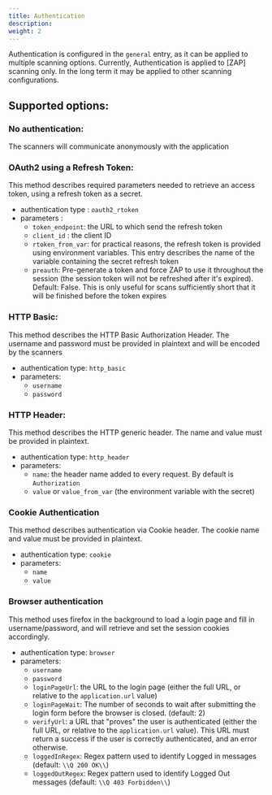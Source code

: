 ```yaml
---
title: Authentication
description: 
weight: 2
---
```


Authentication is configured in the `general` entry, as it can be applied to multiple scanning options. Currently, Authentication is applied to [ZAP] scanning only. In the long term it may be applied to other scanning configurations.

## Supported options:

### No authentication:
The scanners will communicate anonymously with the application

###  OAuth2 using a Refresh Token:
This method describes required parameters needed to retrieve an access token, using a refresh token as a secret.

  - authentication type : `oauth2_rtoken`
  - parameters :
    - `token_endpoint`: the URL to which send the refresh token
    - `client_id` : the client ID
    - `rtoken_from_var`: for practical reasons, the refresh token is provided using environment variables. This entry describes the name of the variable containing the secret refresh token
    - `preauth`: Pre-generate a token and force ZAP to use it throughout the session (the session token will not be refreshed after it's expired). Default: False. This is only useful for scans sufficiently short that it will be finished before the token expires

###  HTTP Basic:
This method describes the HTTP Basic Authorization Header. The username and password must be provided in plaintext and will be encoded by the scanners

  - authentication type: `http_basic`
  - parameters:
    - `username`
    - `password`

###  HTTP Header:
This method describes the HTTP generic header. The name and value must be provided in plaintext.
  - authentication type: `http_header`
  - parameters:
    - `name`: the header name added to every request. By default is `Authorization`
    - `value` or `value_from_var` (the environment variable with the secret)

###  Cookie Authentication
This method describes authentication via Cookie header. The cookie name and value must be provided in plaintext.

  - authentication type: `cookie`
  - parameters:
    - `name`
    - `value`

###  Browser authentication
This method uses firefox in the background to load a login page and fill in username/password, and will retrieve and set the session cookies accordingly.
  - authentication type: `browser`
  - parameters:
    - `username`
    - `password`
    - `loginPageUrl`: the URL to the login page (either the full URL, or relative to the `application.url` value)
    - `loginPageWait`: The number of seconds to wait after submitting the login form before the browser is closed. (default: 2)
    - `verifyUrl`: a URL that "proves" the user is authenticated (either the full URL, or relative to the `application.url` value). This URL must return a success if the user is correctly authenticated, and an error otherwise.
    - `loggedInRegex`: Regex pattern used to identify Logged in messages (default: `\\Q 200 OK\\`)
    - `loggedOutRegex`: Regex pattern used to identify Logged Out messages (default: `\\Q 403 Forbidden\\`)
